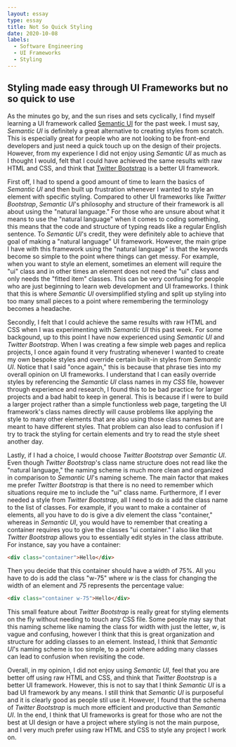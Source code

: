 ```yaml
---
layout: essay
type: essay
title: Not So Quick Styling
date: 2020-10-08
labels:
  - Software Engineering
  - UI Frameworks
  - Styling
---
```


## **Styling made easy through UI Frameworks but no so quick to use**

As the minutes go by, and the sun rises and sets cyclically, I find myself learning a UI framework called [Semantic UI](https://semantic-ui.com/) for the past week. I must say, _Semantic UI_ is definitely a great alternative to creating styles from scratch. This is especially great for people who are not looking to be front-end developers and just need a quick touch up on the design of their projects. However, from my experience I did not enjoy using _Semantic UI_ as much as I thought I would, felt that I could have achieved the same results with raw HTML and CSS, and think that [Twitter Bootstrap](https://getbootstrap.com/) is a better UI framework.

First off, I had to spend a good amount of time to learn the basics of _Semantic UI_ and then built up frustration whenever I wanted to style an element with specific styling. Compared to other UI frameworks like _Twitter Bootstrap_, _Semantic UI_'s philosophy and structure of their framework is all about using the "natural language." For those who are unsure about what it means to use the "natural language" when it comes to coding something, this means that the code and structure of typing reads like a regular English sentence. To _Semantic UI_'s credit, they were definitely able to achieve that goal of making a "natural language" UI framework. However, the main gripe I have with this framework using the "natural language" is that the keywords become so simple to the point where things can get messy. For example, when you want to style an element, sometimes an element will require the "ui" class and in other times an element does not need the "ui" class and only needs the "fitted item" classes. This can be very confusing for people who are just beginning to learn web development and UI frameworks. I think that this is where _Semantic UI_ oversimplified styling and split up styling into too many small pieces to a point where remembering the terminology becomes a headache.

Secondly, I felt that I could achieve the same results with raw HTML and CSS when I was experimenting with _Semantic UI_ this past week. For some backgound, up to this point I have now experienced using _Semantic UI_ and _Twitter Bootstrap_. When I was creating a few simple web pages and replica projects, I once again found it very frustrating whenever I wanted to create my own bespoke styles and override certain built-in styles from _Semantic UI_. Notice that I said "once again," this is because that phrase ties into my overall opinion on UI frameworks. I understand that I can easily override styles by referencing the _Semantic UI_ class names in my _CSS_ file, however through experience and research, I found this to be bad practice for larger projects and a bad habit to keep in general. This is because if I were to build a larger project rather than a simple functionless web page, targeting the UI framework's class names directly will cause problems like applying the style to many other elements that are also using those class names but are meant to have different styles. That problem can also lead to confusion if I try to track the styling for certain elements and try to read the style sheet another day.

Lastly, if I had a choice, I would choose _Twitter Bootstrap_ over _Semantic UI_. Even though _Twitter Bootstrap_'s class name structure does not read like the "natural language," the naming scheme is much more clean and organized in comparison to _Semantic UI_'s naming scheme. The main factor that makes me prefer _Twitter Bootstrap_ is that there is no need to remember which situations require me to include the "ui" class name. Furthermore, if I ever needed a style from _Twitter Bootstrap_, all I need to do is add the class name to the list of classes. For example, if you want to make a container of elements, all you have to do is give a div element the class "container," whereas in _Semantic UI_, you would have to remember that creating a container requires you to give the classes "ui container." I also like that _Twitter Bootstrap_ allows you to essentially edit styles in the class attribute. For instance, say you have a container:

```html
<div class="container">Hello</div>
```

Then you decide that this container should have a width of 75%. All you have to do is add the class "w-75" where _w_ is the class for changing the width of an element and _75_ represents the percentage value:

```html
<div class="container w-75">Hello</div>
```

This small feature about _Twitter Bootstrap_ is really great for styling elements on the fly without needing to touch any CSS file. Some people may say that this naming scheme like naming the class for width with just the letter, _w_, is vague and confusing, however I think that this is great organization and structure for adding classes to an element. Instead, I think that _Semantic UI_'s naming scheme is too simple, to a point where adding many classes can lead to confusion when revisiting the code.

Overall, in my opinion, I did not enjoy using _Semantic UI_, feel that you are better off using raw HTML and CSS, and think that _Twitter Bootstrap_ is a better UI framework. However, this is not to say that I think _Semantic UI_ is a bad UI framework by any means. I still think that _Semantic UI_ is purposeful and it is clearly good as people stil use it. However, I found that the schema of _Twitter Bootstrap_ is much more efficient and productive than _Semantic UI_. In the end, I think that UI frameworks is great for those who are not the best at UI design or have a project where styling is not the main purpose, and I very much prefer using raw HTML and CSS to style any project I work on.
